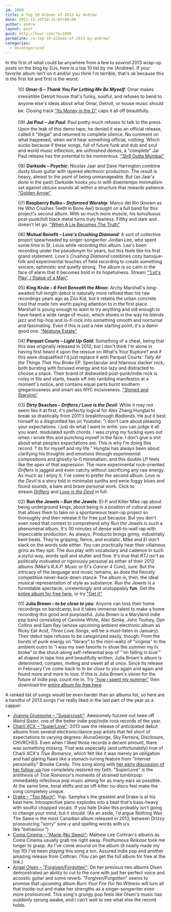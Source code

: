 ```yaml
---
id: 1898
title: A Top 10 Albums of 2013 by Andrew
date: 2013-12-10T10:16:07+00:00
author: andrw
layout: post
guid: http://kwur.com/?p=1898
permalink: /a-top-10-albums-of-2013-by-andrew/
categories:
  - Uncategorized
---
```

<div class="pf-content">
  <p>
    In the first of what could be anywhere from a few to <em>several</em> 2013 wrap-up posts on the blog by DJs, here is a top 10 list by me (Andrew). If your favorite album isn't on it and/or you think I'm terrible, that's ok because this is the first list and first is the worst.
  </p>
  
  <p style="margin-left: 40px">
    10) <strong>Omar-S – <em>Thank You For Letting Me Be Myself</em></strong>: <span style="line-height: 1.6em">Omar makes irresistible Detroit house that's funky, soulful, and refuses to bend to anyone else's ideas about what Omar, Detroit, or house music should be. Closing track <a href="http://www.youtube.com/watch?v=oN7uojJ55Rw">"Its Money in the D"</a> caps it all off beautifully.</span>
  </p>
  
  <p style="margin-left: 40px">
    <span style="line-height: 1.6em">09) <strong>Jai Paul – <em>Jai Paul</em></strong>: </span>Paul pretty much refuses to talk to the press. Upon the leak of this demo tape, he denied it was an official release, called it "illegal" and returned to complete silence. No comment on what happened, when we'd hear something official, nothing. Which sucks because if these songs, full of future funk and dub and soul and world music inflection, are unfinished demos, a "complete" Jai Paul release has the potential to be momentous. <a href="http://www.youtube.com/watch?v=Em6LN0xvs4k">"Str8 Outta Mumbai"</a>
  </p>
  
  <p style="margin-left: 40px">
    08) <strong>Darkside – <em>Psychic</em></strong>: Nicolas Jaar and Dave Harrington combine dusty blues guitar with layered electronic production. The result is heavy, almost to the point of being unmanageable. But (as Jaar's done in the past) Darkside hooks you in with downtempo minimalism set against obtuse sounds all within a structure that rewards patience. <a href="http://www.youtube.com/watch?v=d8NaWT0WvEE">"Golden Arrow"</a>
  </p>
  
  <p style="margin-left: 40px">
    07) <strong>Raspberry Bulbs – <em>Deformed Worship</em></strong>: Marco del Rio (known as He Who Crushes Teeth in Bone Awl) brought on a full band for this project's second album. With so much more muscle, his tumultuous post-punk/lofi black metal turns truly fearless. Filthy and dark and doesn't let go. <a href="https://soundcloud.com/blackest-ever-black/raspberry-bulbs-when-a-lie">"When A Lie Becomes The Truth"</a>
  </p>
  
  <p style="margin-left: 40px">
    06) <strong>Mutual Benefit – <em>Love's Crushing Diamond</em></strong>: A sort of collective project spearheaded by singer-songwriter Jordan Lee, who spent some time in St. Louis while recording this album. Lee's been recording under the pseudonym for years, but this feels like his first grand statement. <i>Love's Crushing Diamond</i> combines cozy baroque-folk and experimental touches of field recording to create something sincere, optimistic and quietly strong. The album is so calm in the face of alarm that it becomes bold in its hopefulness. Stream <a href="http://mutualbenefit.bandcamp.com/track/lets-play-statue-of-a-man">"'Let's Play' / Statue of a Man"</a>.
  </p>
  
  <p style="margin-left: 40px">
    05) <strong>King Krule – <em>6 Feet Beneath the Moon</em></strong>: Archy Marshall's long-awaited full-length debut is naturally more refined than his raw recordings years ago as Zoo Kid, but it retains the urban concrete cool that made him worth paying attention to in the first place. Marshall is young enough to want to try anything and old enough to have heard a wide range of music, which shows in the way he blends jazz and hip-hop and lo-fi rock into something smooth and nocturnal and fascinating. Even if this is just a new starting point, it's a damn good one. <a href="http://www.youtube.com/watch?v=wQf3A2ohX7c">"Neptune Estate"</a>
  </p>
  
  <p style="margin-left: 40px">
    04) <strong>Parquet Courts – <em>Light Up Gold</em></strong>: Something of a cheat, being that this was originally released in 2012, but I don't think I'm alone in having first heard it upon the reissue on What's Your Rupture? and if this were disqualified I'd just replace it with Parquet Courts' <i>Tally All the Things That You Broke</i> EP. Spectacular and hilarious slacker rock, both bursting with focused energy and too lazy and distracted to choose a snack. Their brand of disheveled post-punk/indie rock is noisy in fits and starts, heads off into rambling manifestos at a moment's notice, and contains equal parts burnt southern gregariousness and smart-ass NYC incisiveness. <a href="https://soundcloud.com/krazypunx/parquet-courts-stoned-and">"Stoned and Starving"</a>
  </p>
  
  <p style="margin-left: 40px">
    03) <strong>Dirty Beaches – <em>Drifters / Love is the Devil</em></strong>: <span class="s1">While it may not seem like it at first, it's perfectly logical for Alex Zhang Hungtai to break so drastically from 2011's breakthrough <i>Badlands</i>. He put it best himself to a disgruntled fan on Youtube: "</span>i don’t care about pleasing your expectations. i just do what I want to write. you can judge it all you want. modulated synth chords. I was crying my fucking eyes out when i wrote this and punching myself in the face. I don’t give a shit about what peoples expectations are. This is why I’m doing this record. ? its for myself and my life." Hungtai has always been about clarifying his thoughts and emotions through experimental compositions and ghostly lo-fi minimalism, and this double LP feels like the apex of that expression. The more experimental rock-oriented <i>Drifters</i> is jagged and even catchy without sacrificing any raw energy. As much as I enjoy it, I've come to prefer the second album. <i>Love is the Devil</i> is a story told in minimalist synths and eerie foggy blues and found sounds, a bare and brave personal work. Click to stream <a href="http://dirtybeaches.bandcamp.com/album/drifters"><em>Drifters</em></a> and <a href="http://dirtybeaches.bandcamp.com/album/love-is-the-devil"><em>Love is the Devil</em></a> in full.
  </p>
  
  <p style="margin-left: 40px">
    02) <strong>Run the Jewels – <em>Run the Jewels</em></strong>: El-P and Killer Mike rap about being underground kings, about being in a position of cultural power that allows them to take on a spontaneous team-up project so thoroughly and then release it for free just because. But you don't even need that context to comprehend why <em>Run the Jewels</em> is such a phenomenal album. It's 30 minutes of dense wall-to-wall rap with impeccable production. As always, Producto brings grimy, industrially bent beats. They're gripping, fierce, and ecstatic. Mike and El don't slack on the words side either. You can practically hear their villainous grins as they spit. The duo play with vocabulary and cadence in such a joyful way, words spill and stutter and flow. It's true that <em>RTJ</em> isn't as politically motivated or rigorously personal as either of their 2012 albums (Mike's <i>R.A.P. Music</i> or El's <i>Cancer 4 Cure</i>), sure. But the intricacy of the language and music remains, as does the fiercely competitive never-back-down stance. The album is, then, the ideal musical representation of style as substance. <i>Run the Jewels</i> is a formidable spectacle, unrelentingly and unstoppably <b>fun</b>. Get the <a href="http://foolsgoldrecs.com/runthejewels/">entire album for free here</a>, or try <a href="http://www.youtube.com/watch?v=mZ-baSbryTc">"Get It"</a>.
  </p>
  
  <p style="margin-left: 40px">
    01) <strong>Julia Brown – <em>to be close to you</em></strong>: Anyone can toss their home recordings on bandcamp, but it takes immense talent to make a home recording this good and purposeful. Julia Brown is a Maryland indie pop band consisting of Caroline White, Alec Simke, John Toohey, Dan Collins and Sam Ray (whose upcoming ambient electronic album as Ricky Eat Acid, <i>Three Love Songs</i>, will be a must-listen in January). Their debut tape refuses to be categorized easily, though. From the bursts of punk energy on "library" to the mini-waltz of "virginia" to the ambient outro to "i was my own favorite tv show the summer my tv broke" to the shout-along self-referential pop of "'im falling in love'" all draped in tape hiss and beautifully written, Julia Brown's album is determined, complex, inviting and sweet all at once. Since its release in February I've come back to <em>to be close to you</em> again and again and found more and more to love. If this is Julia Brown's vision for the future of indie pop, count me in. Try <a href="http://cool.bandcamp.com/track/how-i-spent-my-summer">"how i spent my summer"</a> then download the <a href="http://download.birdtapes.com/tobeclosetoyou">entire album for free here</a>.
  </p>
  
  <p>
    A ranked list of songs would be even harder than an albums list, so here are a handful of 2013 songs I've really liked in the last part of the year as a capper:
  </p>
  
  <ul>
    <li>
      <a href="http://www.youtube.com/watch?v=CdcvYuQstYA">Joanna Gruesome – "Sugarcrush"</a>: Awesomely fuzzed-out twee off <em>Weird Sister</em>, one of the better indie pop/indie rock records of the year.
    </li>
    <li>
      <a href="http://www.youtube.com/watch?v=pPWcX-16A9Y">Charli XCX – "SuperLove"</a>: 2013 saw the release of anticipated debut albums from several electronic/dance pop artists that fell short of expectations to varying degrees: AlunaGeorge, Sky Ferreira, Disclosure, CHVRCHES. Even when I liked those records a decent amount, there was something missing. That was especially (and unfortunately) true of Charli XCX's <em>True Romance</em>, which felt like it was merely an obligation and had glaring flaws like a <span style="font-size: 13px">stomach-turning </span>feature from "Internet personality" Brooke Candy. This song along with <a href="https://www.youtube.com/watch?v=yc4A3hnbnWs">her early discussion of her follow-up</a> has completely restored my faith. "SuperLove" is the antithesis of <em>True Romance</em>'s moments of strained tumblrpop: immediately infectious pop music aiming for as many ears as possible. At the same time, tonal shifts and an off-kilter nu-disco feel make the song completely unique.
    </li>
    <li>
      <a href="http://www.youtube.com/watch?v=BPwCd9vjO6E">Drake – "Too Much"</a>: Yup. Sampha's the greatest and Drake is at his best here. Introspective piano explodes into a beat that's bass-heavy with soulful chopped vocals. If you hate Drake this probably isn't going to change your mind, but it should. (As an aside, I'd argue Nothing Was The Same is the most Canadian album released in 2013, between Drizzy pronouncing "sorry" <em>sore-y </em>and spelling words with u's like "behaviour.")
    </li>
    <li>
      <a href="http://comacinema.bandcamp.com/track/marie-no-sleep">Coma Cinema – "Marie (No Sleep)"</a>: Mathew Lee Cothran's albums as Coma Cinema usually grab me right away. <em>Posthumous Release</em> took me longer to grasp. As I've come around on the album (it nearly made my top 10) I've been playing this song a ton. Assured indie pop and another amazing release from Cothran. (You can get the full album for free at the link.)
    </li>
    <li>
      <a href="http://www.youtube.com/watch?v=PinTAGbIsV4">Angel Olsen – "Forgiven/Forgotten"</a>: On her previous two albums Olsen demonstrated an ability to cut to the core with just her perfect voice and acoustic guitar and some reverb. "Forgiven/Forgotten" seems to promise that upcoming album <em>Burn Your Fire For No Witness</em> will turn all that inside-out and make her strengths as a singer-songwriter even more pronounced. This song's grungy pop feels like Olsen's music has suddenly sprung awake, and I can't wait to see what else the record holds.
    </li>
  </ul>
</div>